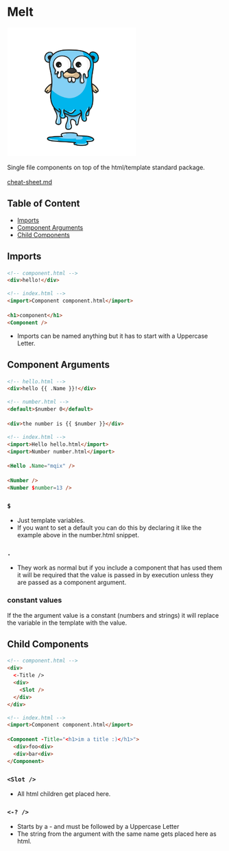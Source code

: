 # Melt

<img width=300px  src="melt.svg">

Single file components on top of the html/template standard package.
<br>
<br>
[cheat-sheet.md](cheat-sheet.md)

## Table of Content
- [Imports](#imports)
- [Component Arguments](#component-arguments)
- [Child Components](#child-components)

## Imports
```html
<!-- component.html -->
<div>hello!</div>
```
```html
<!-- index.html -->
<import>Component component.html</import>

<h1>component</h1>
<Component />
```
- Imports can be named anything but it has to start with a Uppercase Letter.

## Component Arguments
```html
<!-- hello.html -->
<div>hello {{ .Name }}!</div>
```
```html
<!-- number.html -->
<default>$number 0</default>

<div>the number is {{ $number }}</div>
```
```html
<!-- index.html -->
<import>Hello hello.html</import>
<import>Number number.html</import>

<Hello .Name="mqix" />

<Number />
<Number $number=13 />
```
### ```$```
- Just template variables.
- If you want to set a default you can do this by declaring
it like the example above in the number.html snippet.

### ```.```
- They work as normal but if you include a component that has used them it will be required that the value is passed in by execution unless they are passed as a component argument.

### constant values
If the the argument value is a constant (numbers and strings) it will replace the variable in the template with the value.

## Child Components
```html
<!-- component.html -->
<div>
  <-Title />
  <div>
    <Slot />
  </div>
</div>
```
```html
<!-- index.html -->
<import>Component component.html</import>

<Component -Title="<h1>im a title :)</h1>">
  <div>foo<div>
  <div>bar<div>
</Component>
```
### ```<Slot />```
- All html children get placed here.
### ```<-? />```
- Starts by a - and must be followed by a Uppercase Letter
- The string from the argument with the same name gets placed here as html.
